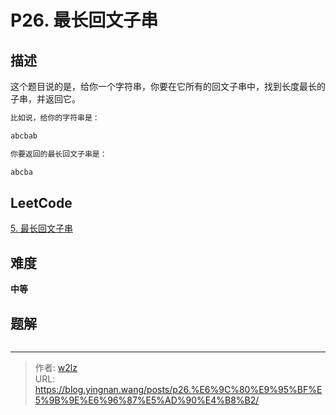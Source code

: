 # P26. 最长回文子串


<!--more-->

## 描述

这个题目说的是，给你一个字符串，你要在它所有的回文子串中，找到长度最长的子串，并返回它。

```markdown
比如说，给你的字符串是：

abcbab

你要返回的最长回文子串是：

abcba
```

## LeetCode

[5. 最长回文子串](https://leetcode.cn/problems/longest-palindromic-substring/description/)

## 难度

**中等**

## 题解

```java

```


---

> 作者: [w2lz](https://github.com/w2lz)  
> URL: https://blog.yingnan.wang/posts/p26.%E6%9C%80%E9%95%BF%E5%9B%9E%E6%96%87%E5%AD%90%E4%B8%B2/  

